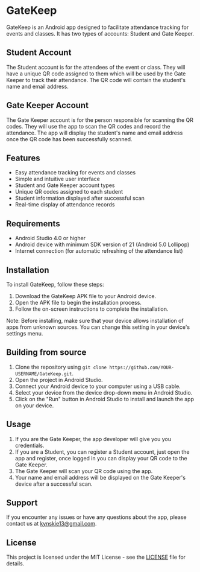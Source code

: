 # GateKeep

GateKeep is an Android app designed to facilitate attendance tracking for events and classes. It has two types of accounts: Student and Gate Keeper. 

## Student Account

The Student account is for the attendees of the event or class. They will have a unique QR code assigned to them which will be used by the Gate Keeper to track their attendance. The QR code will contain the student's name and email address.

## Gate Keeper Account

The Gate Keeper account is for the person responsible for scanning the QR codes. They will use the app to scan the QR codes and record the attendance. The app will display the student's name and email address once the QR code has been successfully scanned.

## Features

- Easy attendance tracking for events and classes
- Simple and intuitive user interface
- Student and Gate Keeper account types
- Unique QR codes assigned to each student
- Student information displayed after successful scan
- Real-time display of attendance records

## Requirements

- Android Studio 4.0 or higher
- Android device with minimum SDK version of 21 (Android 5.0 Lollipop)
- Internet connection (for automatic refreshing of the attendance list)

## Installation

To install GateKeep, follow these steps:

1. Download the GateKeep APK file to your Android device.
2. Open the APK file to begin the installation process.
3. Follow the on-screen instructions to complete the installation.

Note: Before installing, make sure that your device allows installation of apps from unknown sources. You can change this setting in your device's settings menu.

## Building from source

1. Clone the repository using `git clone https://github.com/YOUR-USERNAME/GateKeep.git`.
2. Open the project in Android Studio.
3. Connect your Android device to your computer using a USB cable.
4. Select your device from the device drop-down menu in Android Studio.
5. Click on the "Run" button in Android Studio to install and launch the app on your device.

## Usage

1. If you are the Gate Keeper, the app developer will give you you credentials.
2. If you are a Student, you can register a Student account, just open the app and register, once logged in you can display your QR code to the Gate Keeper.
3. The Gate Keeper will scan your QR code using the app.
4. Your name and email address will be displayed on the Gate Keeper's device after a successful scan.

## Support

If you encounter any issues or have any questions about the app, please contact us at kynskie13@gmail.com.

## License

This project is licensed under the MIT License - see the [LICENSE](LICENSE) file for details.
